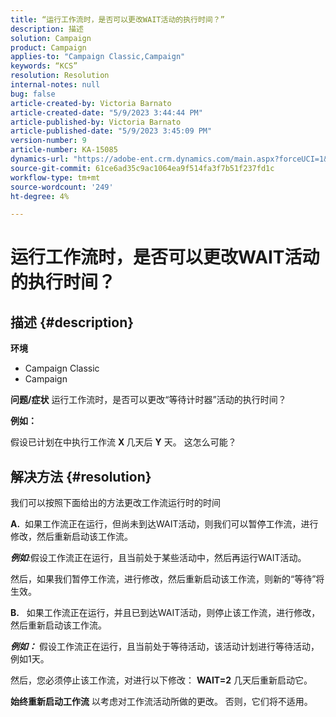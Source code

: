 ```yaml
---
title: “运行工作流时，是否可以更改WAIT活动的执行时间？”
description: 描述
solution: Campaign
product: Campaign
applies-to: "Campaign Classic,Campaign"
keywords: “KCS”
resolution: Resolution
internal-notes: null
bug: false
article-created-by: Victoria Barnato
article-created-date: "5/9/2023 3:44:44 PM"
article-published-by: Victoria Barnato
article-published-date: "5/9/2023 3:45:09 PM"
version-number: 9
article-number: KA-15085
dynamics-url: "https://adobe-ent.crm.dynamics.com/main.aspx?forceUCI=1&pagetype=entityrecord&etn=knowledgearticle&id=86dea067-80ee-ed11-8849-6045bd0065b6"
source-git-commit: 61ce6ad35c9ac1064ea9f514fa3f7b51f237fd1c
workflow-type: tm+mt
source-wordcount: '249'
ht-degree: 4%

---
```


# 运行工作流时，是否可以更改WAIT活动的执行时间？

## 描述 {#description}

<b>环境</b>
- Campaign Classic
- Campaign


<b>问题/症状</b>
运行工作流时，是否可以更改“等待计时器”活动的执行时间？

<b>例如：</b>

假设已计划在中执行工作流 <b>X </b>几天后 <b>Y</b> 天。 这怎么可能？




## 解决方法 {#resolution}


我们可以按照下面给出的方法更改工作流运行时的时间

<b>A.</b>  如果工作流正在运行，但尚未到达WAIT活动，则我们可以暂停工作流，进行修改，然后重新启动该工作流。

<b>*例如</b>*:假设工作流正在运行，且当前处于某些活动中，然后再运行WAIT活动。

然后，如果我们暂停工作流，进行修改，然后重新启动该工作流，则新的“等待”将生效。

<b>B.</b>   如果工作流正在运行，并且已到达WAIT活动，则停止该工作流，进行修改，然后重新启动该工作流。

<b>*例如：</b>* 假设工作流正在运行，且当前处于等待活动，该活动计划进行等待活动，例如1天。

然后，您必须停止该工作流，对进行以下修改： <b>WAIT=2</b> 几天后重新启动它。

<b>始终重新启动工作流</b> 以考虑对工作流活动所做的更改。 否则，它们将不适用。
